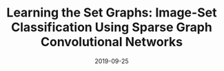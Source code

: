 ---
title: "Learning the Set Graphs: Image-Set Classification Using Sparse Graph Convolutional Networks"
collection: publications
permalink: /publication/2019-09-25-paper-title-number-3
date: 2019-09-25
venue: '<b>Haoliang Sun</b>, Xiantong Zhen, and Yilong Yin. IEEE International Conference on Image Processing (ICIP)'
---
